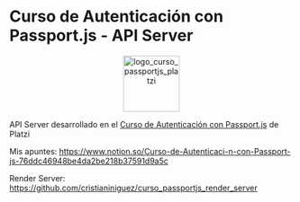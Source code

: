 # Curso de Autenticación con Passport.js - API Server

<p align='center'>
<img src='https://static.platzi.com/media/achievements/badge-autenticacion-passport-6d45426a-2b24-4757-8927-7bfaf54529dd.png' alt='logo_curso_passportjs_platzi' width='100px' />
</p>

API Server desarrollado en el [Curso de Autenticación con Passport.js](https://platzi.com/clases/passport/) de Platzi

Mis apuntes: https://www.notion.so/Curso-de-Autenticaci-n-con-Passport-js-76ddc46948be4da2be218b37591d9a5c

Render Server: https://github.com/cristianiniguez/curso_passportjs_render_server
